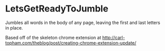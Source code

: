 LetsGetReadyToJumble
====================

Jumbles all words in the body of any page, leaving the first and last letters in place.

Based off of the skeleton chrome extension at http://carl-topham.com/theblog/post/creating-chrome-extension-update/
